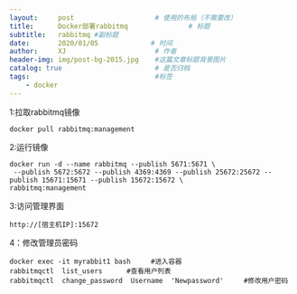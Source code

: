 ```yaml
---
layout:     post                    # 使用的布局（不需要改）
title:      Docker部署rabbitmq               # 标题 
subtitle:   rabbitmq #副标题
date:       2020/01/05             # 时间
author:     XJ                      # 作者
header-img: img/post-bg-2015.jpg    #这篇文章标题背景图片
catalog: true                       # 是否归档
tags:                               #标签
    - docker
---
```



1:拉取rabbitmq镜像
    
    docker pull rabbitmq:management
    
2:运行镜像
    
    docker run -d --name rabbitmq --publish 5671:5671 \
     --publish 5672:5672 --publish 4369:4369 --publish 25672:25672 --publish 15671:15671 --publish 15672:15672 \
    rabbitmq:management

3:访问管理界面
    
    http://[宿主机IP]:15672
   
4：修改管理员密码
    
    docker exec -it myrabbit1 bash     #进入容器
    rabbitmqctl  list_users      #查看用户列表
    rabbitmqctl  change_password  Username  'Newpassword'     #修改用户密码
    
